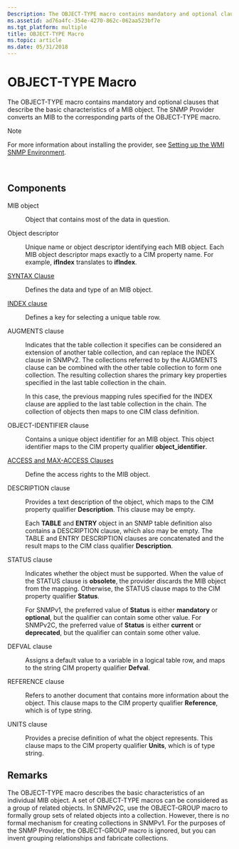 ```yaml
---
Description: The OBJECT-TYPE macro contains mandatory and optional clauses that describe the basic characteristics of a MIB object. The SNMP Provider converts an MIB to the corresponding parts of the OBJECT-TYPE macro.
ms.assetid: ad76a4fc-354e-4270-862c-062aa523bf7e
ms.tgt_platform: multiple
title: OBJECT-TYPE Macro
ms.topic: article
ms.date: 05/31/2018
---
```


# OBJECT-TYPE Macro

The OBJECT-TYPE macro contains mandatory and optional clauses that describe the basic characteristics of a MIB object. The SNMP Provider converts an MIB to the corresponding parts of the OBJECT-TYPE macro.

> [!Note]  
> For more information about installing the provider, see [Setting up the WMI SNMP Environment](setting-up-the-wmi-snmp-environment.md).

 

## Components

<dl> <dt>

<span id="MIB_object"></span><span id="mib_object"></span><span id="MIB_OBJECT"></span>MIB object
</dt> <dd>

Object that contains most of the data in question.

</dd> <dt>

<span id="Object_descriptor"></span><span id="object_descriptor"></span><span id="OBJECT_DESCRIPTOR"></span>Object descriptor
</dt> <dd>

Unique name or object descriptor identifying each MIB object. Each MIB object descriptor maps exactly to a CIM property name. For example, **ifIndex** translates to **ifIndex**.

</dd> <dt>

<span id="SYNTAX_Clause"></span><span id="syntax_clause"></span><span id="SYNTAX_CLAUSE"></span>[SYNTAX Clause](syntax-clause.md)
</dt> <dd>

Defines the data and type of an MIB object.

</dd> <dt>

<span id="INDEX_clause"></span><span id="index_clause"></span><span id="INDEX_CLAUSE"></span>[INDEX clause](index-clause.md)
</dt> <dd>

Defines a key for selecting a unique table row.

</dd> <dt>

<span id="AUGMENTS_clause"></span><span id="augments_clause"></span><span id="AUGMENTS_CLAUSE"></span>AUGMENTS clause
</dt> <dd>

Indicates that the table collection it specifies can be considered an extension of another table collection, and can replace the INDEX clause in SNMPv2. The collections referred to by the AUGMENTS clause can be combined with the other table collection to form one collection. The resulting collection shares the primary key properties specified in the last table collection in the chain.

In this case, the previous mapping rules specified for the INDEX clause are applied to the last table collection in the chain. The collection of objects then maps to one CIM class definition.

</dd> <dt>

<span id="OBJECT-IDENTIFIER_clause"></span><span id="object-identifier_clause"></span><span id="OBJECT-IDENTIFIER_CLAUSE"></span>OBJECT-IDENTIFIER clause
</dt> <dd>

Contains a unique object identifier for an MIB object. This object identifier maps to the CIM property qualifier **object\_identifier**.

</dd> <dt>

<span id="ACCESS_and_MAX-ACCESS_Clauses"></span><span id="access_and_max-access_clauses"></span><span id="ACCESS_AND_MAX-ACCESS_CLAUSES"></span>[ACCESS and MAX-ACCESS Clauses](access-and-max-access-clauses.md)
</dt> <dd>

Define the access rights to the MIB object.

</dd> <dt>

<span id="DESCRIPTION_clause"></span><span id="description_clause"></span><span id="DESCRIPTION_CLAUSE"></span>DESCRIPTION clause
</dt> <dd>

Provides a text description of the object, which maps to the CIM property qualifier **Description**. This clause may be empty.

Each **TABLE** and **ENTRY** object in an SNMP table definition also contains a DESCRIPTION clause, which also may be empty. The TABLE and ENTRY DESCRIPTION clauses are concatenated and the result maps to the CIM class qualifier **Description**.

</dd> <dt>

<span id="STATUS_clause"></span><span id="status_clause"></span><span id="STATUS_CLAUSE"></span>STATUS clause
</dt> <dd>

Indicates whether the object must be supported. When the value of the STATUS clause is **obsolete**, the provider discards the MIB object from the mapping. Otherwise, the STATUS clause maps to the CIM property qualifier **Status**.

For SNMPv1, the preferred value of **Status** is either **mandatory** or **optional**, but the qualifier can contain some other value. For SNMPv2C, the preferred value of **Status** is either **current** or **deprecated**, but the qualifier can contain some other value.

</dd> <dt>

<span id="DEFVAL_clause"></span><span id="defval_clause"></span><span id="DEFVAL_CLAUSE"></span>DEFVAL clause
</dt> <dd>

Assigns a default value to a variable in a logical table row, and maps to the string CIM property qualifier **Defval**.

</dd> <dt>

<span id="REFERENCE_clause"></span><span id="reference_clause"></span><span id="REFERENCE_CLAUSE"></span>REFERENCE clause
</dt> <dd>

Refers to another document that contains more information about the object. This clause maps to the CIM property qualifier **Reference**, which is of type string.

</dd> <dt>

<span id="UNITS_clause"></span><span id="units_clause"></span><span id="UNITS_CLAUSE"></span>UNITS clause
</dt> <dd>

Provides a precise definition of what the object represents. This clause maps to the CIM property qualifier **Units**, which is of type string.

</dd> </dl>

## Remarks

The OBJECT-TYPE macro describes the basic characteristics of an individual MIB object. A set of OBJECT-TYPE macros can be considered as a group of related objects. In SNMPv2C, use the OBJECT-GROUP macro to formally group sets of related objects into a collection. However, there is no formal mechanism for creating collections in SNMPv1. For the purposes of the SNMP Provider, the OBJECT-GROUP macro is ignored, but you can invent grouping relationships and fabricate collections.

 

 



